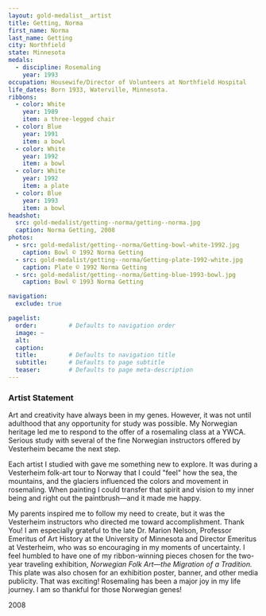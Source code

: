 ```yaml
---
layout: gold-medalist__artist
title: Getting, Norma
first_name: Norma
last_name: Getting
city: Northfield
state: Minnesota
medals: 
  - discipline: Rosemaling
    year: 1993
occupation: Housewife/Director of Volunteers at Northfield Hospital
life_dates: Born 1933, Waterville, Minnesota.
ribbons:
  - color: White
    year: 1989
    item: a three-legged chair
  - color: Blue
    year: 1991
    item: a bowl
  - color: White
    year: 1992
    item: a bowl
  - color: White
    year: 1992
    item: a plate
  - color: Blue
    year: 1993
    item: a bowl
headshot:
  src: gold-medalist/getting--norma/getting--norma.jpg
  caption: Norma Getting, 2008
photos:
  - src: gold-medalist/getting--norma/Getting-bowl-white-1992.jpg
    caption: Bowl © 1992 Norma Getting
  - src: gold-medalist/getting--norma/Getting-plate-1992-white.jpg
    caption: Plate © 1992 Norma Getting
  - src: gold-medalist/getting--norma/Getting-blue-1993-bowl.jpg
    caption: Bowl © 1993 Norma Getting

navigation:
  exclude: true

pagelist:
  order:         # Defaults to navigation order  
  image: ~
  alt:
  caption:
  title:         # Defaults to navigation title
  subtitle:      # Defaults to page subtitle
  teaser:        # Defaults to page meta-description  
---
```

### Artist Statement

Art and creativity have always been in my genes. However, it was not until adulthood that any opportunity for study was possible. My Norwegian heritage led me to respond to the offer of a rosemaling class at a YWCA. Serious study with several of the fine Norwegian instructors offered by Vesterheim became the next step.

Each artist I studied with gave me something new to explore. It was during a Vesterheim folk-art tour to Norway that I could "feel" how the sea, the mountains, and the glaciers influenced the colors and movement in rosemaling. When painting I could transfer that spirit and vision to my inner being and right out the paintbrush—and it made me happy.

My parents inspired me to follow my need to create, but it was the Vesterheim instructors who directed me toward accomplishment. Thank You! I am especially grateful to the late Dr. Marion Nelson, Professor Emeritus of Art History at the University of Minnesota and Director Emeritus at Vesterheim, who was so encouraging in my moments of uncertainty. I feel humbled to have one of my ribbon-winning pieces chosen for the two-year traveling exhibition, _Norwegian Folk Art—the Migration of a Tradition._ This plate was also chosen for an exhibition poster, banner, and other media publicity. That was exciting! Rosemaling has been a major joy in my life journey. I am so thankful for those Norwegian genes!  

2008